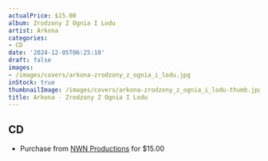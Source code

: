 ```yaml
---
actualPrice: $15.00
album: Zrodzony Z Ognia I Lodu
artist: Arkona
categories:
- CD
date: '2024-12-05T06:25:10'
draft: false
images:
- /images/covers/arkona-zrodzony_z_ognia_i_lodu.jpg
inStock: true
thumbnailImage: /images/covers/arkona-zrodzony_z_ognia_i_lodu-thumb.jpg
title: Arkona - Zrodzony Z Ognia I Lodu
---
```


## CD
* Purchase from [NWN Productions](http://shop.nwnprod.com/index.php?route=product/product&path=93&product_id=55451&sort=pd.name&order=ASC) for $15.00

